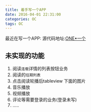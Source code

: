 ```yaml
---
title: 着手写一个APP
date: 2016-04-01 22:31:00
categories: OC
tags: OC
---
```



最近在写一个APP:
源代码地址:[ONE•一个](https://github.com/shlyren/oneIsAll)

## 未实现的功能
1. 阅读`连载`详情的列表按钮业务
2. 阅读的`往期列表`
3. 点击阅读轮播后tableview 下面的图片
4. 音乐播放
5. 视频播放
6. 评论等需要登录的业务(登录未写)
7. .....


